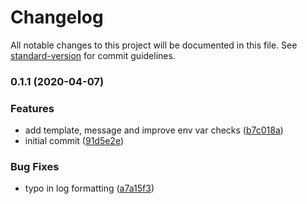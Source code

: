 # Changelog

All notable changes to this project will be documented in this file. See [standard-version](https://github.com/conventional-changelog/standard-version) for commit guidelines.

### 0.1.1 (2020-04-07)


### Features

* add template, message and improve env var checks ([b7c018a](https://github.com/kleros/low-balance-bot/commit/b7c018a24ce057e370632957b5866a17693a1580))
* initial commit ([91d5e2e](https://github.com/kleros/low-balance-bot/commit/91d5e2e09fcafcbeb51bd006aaf00c58ff372443))


### Bug Fixes

* typo in log formatting ([a7a15f3](https://github.com/kleros/low-balance-bot/commit/a7a15f3f3260183820ff26de4b1d50449750fc74))
